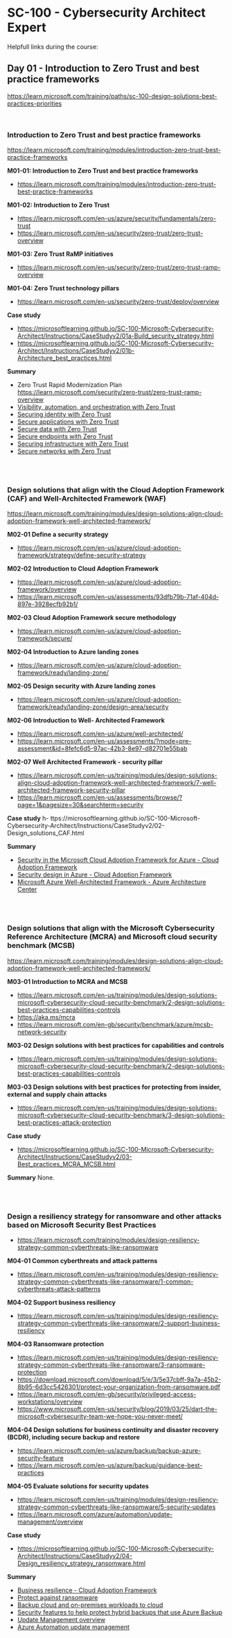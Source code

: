 
# SC-100 - Cybersecurity Architect Expert

Helpfull links during the course:

## Day 01 - Introduction to Zero Trust and best practice frameworks 
https://learn.microsoft.com/training/paths/sc-100-design-solutions-best-practices-priorities

<br>

### Introduction to Zero Trust and best practice frameworks <br>
https://learn.microsoft.com/training/modules/introduction-zero-trust-best-practice-frameworks


<B>M01-01: Introduction to Zero Trust and best practice frameworks</B>
- https://learn.microsoft.com/training/modules/introduction-zero-trust-best-practice-frameworks

<B>M01-02: Introduction to Zero Trust</B>
- https://learn.microsoft.com/en-us/azure/security/fundamentals/zero-trust
- https://learn.microsoft.com/en-us/security/zero-trust/zero-trust-overview

<B>M01-03: Zero Trust RaMP initiatives</B>
- https://learn.microsoft.com/en-us/security/zero-trust/zero-trust-ramp-overview

<B>M01-04: Zero Trust technology pillars</B>
- https://learn.microsoft.com/en-us/security/zero-trust/deploy/overview

<B>Case study</B>
- https://microsoftlearning.github.io/SC-100-Microsoft-Cybersecurity-Architect/Instructions/CaseStudyv2/01a-Build_security_strategy.html
- https://microsoftlearning.github.io/SC-100-Microsoft-Cybersecurity-Architect/Instructions/CaseStudyv2/01b-Architecture_best_practices.html

<B>Summary</B>
- Zero Trust Rapid Modernization Plan https://learn.microsoft.com/security/zero-trust/zero-trust-ramp-overview
- [Visibility, automation, and orchestration with Zero Trust](https://learn.microsoft.com/security/zero-trust/deploy/visibility-automation-orchestration)
- [Securing identity with Zero Trust](https://learn.microsoft.com/security/zero-trust/deploy/identity)
- [Secure applications with Zero Trust](https://learn.microsoft.com/security/zero-trust/deploy/applications)
- [Secure data with Zero Trust](https://learn.microsoft.com/security/zero-trust/deploy/data)
- [Secure endpoints with Zero Trust](https://learn.microsoft.com/security/zero-trust/deploy/endpoints)
- [Securing infrastructure with Zero Trust](https://learn.microsoft.com/security/zero-trust/deploy/infrastructure)
- [Secure networks with Zero Trust](https://learn.microsoft.com/security/zero-trust/deploy/networks)

<br>
<br>

### Design solutions that align with the Cloud Adoption Framework (CAF) and Well-Architected Framework (WAF) <br>
https://learn.microsoft.com/training/modules/design-solutions-align-cloud-adoption-framework-well-architected-framework/

<B>M02-01 Define a security strategy</B>
- https://learn.microsoft.com/en-us/azure/cloud-adoption-framework/strategy/define-security-strategy

<B>M02-02 Introduction to Cloud Adoption Framework</B>
- https://learn.microsoft.com/en-us/azure/cloud-adoption-framework/overview
- https://learn.microsoft.com/en-us/assessments/93dfb79b-71af-404d-897e-3928ecfb92b1/

<B>M02-03 Cloud Adoption Framework secure methodology</B>
- https://learn.microsoft.com/en-us/azure/cloud-adoption-framework/secure/

<B>M02-04 Introduction to Azure landing zones</B>
- https://learn.microsoft.com/en-us/azure/cloud-adoption-framework/ready/landing-zone/

<B>M02-05 Design security with Azure landing zones</B>
- https://learn.microsoft.com/en-us/azure/cloud-adoption-framework/ready/landing-zone/design-area/security

<B>M02-06 Introduction to Well- Architected Framework</B>
- https://learn.microsoft.com/en-us/azure/well-architected/
- https://learn.microsoft.com/en-us/assessments/?mode=pre-assessment&id=8fefc6d5-97ac-42b3-8e97-d82701e55bab

<B>M02-07 Well Architected Framework - security pillar</B>
- https://learn.microsoft.com/en-us/training/modules/design-solutions-align-cloud-adoption-framework-well-architected-framework/7-well-architected-framework-security-pillar
- https://learn.microsoft.com/en-us/assessments/browse/?page=1&pagesize=30&searchterm=security

<B>Case study</B>
h- ttps://microsoftlearning.github.io/SC-100-Microsoft-Cybersecurity-Architect/Instructions/CaseStudyv2/02-Design_solutions_CAF.html

<B>Summary</B>
- [Security in the Microsoft Cloud Adoption Framework for Azure - Cloud Adoption Framework](https://learn.microsoft.com/en-us/azure/cloud-adoption-framework/secure/overview)
- [Security design in Azure - Cloud Adoption Framework](https://learn.microsoft.com/en-us/azure/cloud-adoption-framework/ready/landing-zone/design-area/security)
- [Microsoft Azure Well-Architected Framework - Azure Architecture Center](https://learn.microsoft.com/en-us/azure/well-architected/)

<br>
<br>

### Design solutions that align with the Microsoft Cybersecurity Reference Architecture (MCRA) and Microsoft cloud security benchmark (MCSB) <br>
https://learn.microsoft.com/training/modules/design-solutions-align-cloud-adoption-framework-well-architected-framework/

<B>M03-01 Introduction to MCRA and MCSB</B>
- https://learn.microsoft.com/en-us/training/modules/design-solutions-microsoft-cybersecurity-cloud-security-benchmark/2-design-solutions-best-practices-capabilities-controls
- https://aka.ms/mcra
- https://learn.microsoft.com/en-gb/security/benchmark/azure/mcsb-network-security

<B>M03-02 Design solutions with best practices for capabilities and controls</B>
- https://learn.microsoft.com/en-us/training/modules/design-solutions-microsoft-cybersecurity-cloud-security-benchmark/2-design-solutions-best-practices-capabilities-controls

<B>M03-03 Design solutions with best practices for protecting from insider, external and supply chain attacks</B>
- https://learn.microsoft.com/en-us/training/modules/design-solutions-microsoft-cybersecurity-cloud-security-benchmark/3-design-solutions-best-practices-attack-protection

<B>Case study</B>
- https://microsoftlearning.github.io/SC-100-Microsoft-Cybersecurity-Architect/Instructions/CaseStudyv2/03-Best_practices_MCRA_MCSB.html

<B>Summary</B>
None.

<br>
<br>

### Design a resiliency strategy for ransomware and other attacks based on Microsoft Security Best Practices <br>
- https://learn.microsoft.com/training/modules/design-resiliency-strategy-common-cyberthreats-like-ransomware

<B>M04-01 Common cyberthreats and attack patterns</B>
- https://learn.microsoft.com/en-us/training/modules/design-resiliency-strategy-common-cyberthreats-like-ransomware/1-common-cyberthreats-attack-patterns

<B>M04-02 Support business resiliency</B>
- https://learn.microsoft.com/en-us/training/modules/design-resiliency-strategy-common-cyberthreats-like-ransomware/2-support-business-resiliency

<B>M04-03 Ransomware protection</B>
- https://learn.microsoft.com/en-us/training/modules/design-resiliency-strategy-common-cyberthreats-like-ransomware/3-ransomware-protection
- https://download.microsoft.com/download/5/e/3/5e37cbff-9a7a-45b2-8b95-6d3cc5426301/protect-your-organization-from-ransomware.pdf
- https://learn.microsoft.com/en-gb/security/privileged-access-workstations/overview
- https://www.microsoft.com/en-us/security/blog/2019/03/25/dart-the-microsoft-cybersecurity-team-we-hope-you-never-meet/

<B>M04-04 Design solutions for business continuity and disaster recovery (BCDR), including secure backup and restore</B>
- https://learn.microsoft.com/en-us/azure/backup/backup-azure-security-feature
- https://learn.microsoft.com/en-us/azure/backup/guidance-best-practices

<B>M04-05 Evaluate solutions for security updates</B>
- https://learn.microsoft.com/en-us/training/modules/design-resiliency-strategy-common-cyberthreats-like-ransomware/5-security-updates
- https://learn.microsoft.com/azure/automation/update-management/overview

<B>Case study</B>
- https://microsoftlearning.github.io/SC-100-Microsoft-Cybersecurity-Architect/Instructions/CaseStudyv2/04-Design_resiliency_strategy_ransomware.html

<B>Summary</B>
- [Business resilience - Cloud Adoption Framework](https://learn.microsoft.com/azure/cloud-adoption-framework/secure/business-resilience)
- [Protect against ransomware](https://learn.microsoft.com/security/compass/protect-against-ransomware)
- [Backup cloud and on-premises workloads to cloud](https://learn.microsoft.com/azure/backup/guidance-best-practices)
- [Security features to help protect hybrid backups that use Azure Backup](https://learn.microsoft.com/azure/backup/backup-azure-security-feature)
- [Update Management overview](https://learn.microsoft.com/azure/automation/update-management/overview)
- [Azure Automation update management](https://learn.microsoft.com/azure/architecture/hybrid/azure-update-mgmt)

<br>
<br>